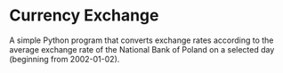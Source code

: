 # Currency Exchange
A simple Python program that converts exchange rates according to the average exchange rate of the National Bank of Poland on a selected day (beginning from 2002-01-02).
